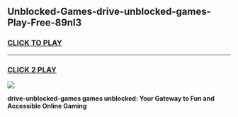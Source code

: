
## Unblocked-Games-drive-unblocked-games-Play-Free-89nl3
<h3>
<a href="https://premium76.site?title=drive-unblocked-games&ref=21A">CLICK TO PLAY</a></h3>
<hr>

<h3>
<a href="https://premium76.site?title=drive-unblocked-games&ref=21A">CLICK 2 PLAY</a>
  
</h3>

<a href="https://premium76.site?title=drive-unblocked-games&ref=21A"><img src="https://clearcache.store/games.png"></a>


**drive-unblocked-games games unblocked: Your Gateway to Fun and Accessible Online Gaming**
